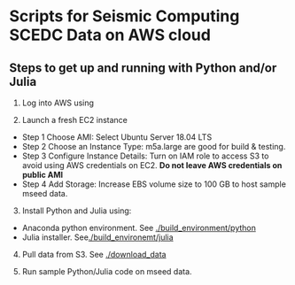 # Scripts for Seismic Computing SCEDC Data on AWS cloud

## Steps to get up and running with Python and/or Julia

1. Log into AWS using 

2. Launch a fresh EC2 instance
- Step 1 Choose AMI: Select Ubuntu Server 18.04 LTS
- Step 2 Choose an Instance Type: m5a.large are good for build & testing. 
- Step 3 Configure Instance Details: Turn on IAM role to access S3 to avoid using AWS credentials on EC2. **Do not leave AWS credentials on public AMI**
- Step 4 Add Storage: Increase EBS volume size to 100 GB to host sample mseed data.

3. Install Python and Julia using:
- Anaconda python environment. See [./build_environment/python](./build_environment/python)
- Julia installer. See[./build_environemt/julia](./build_environment/julia)

4. Pull data from S3. See [./download_data](./download_data) 

5. Run sample Python/Julia code on mseed data.